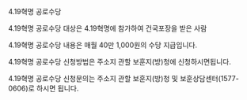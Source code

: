 4.19혁명 공로수당

4.19혁명 공로수당 대상은 4.19혁명에 참가하여 건국포장을 받은 사람

4.19혁명 공로수당 내용은 매월 40만 1,000원의 수당 지급입니다.

4.19혁명 공로수당 신청방법은 주소지 관할 보훈지(방)청에 신청하시면됩니다.

4.19혁명 공로수당 신청문의는 주소지 관할 보훈지(방)청 및 보훈상담센터(1577-0606)로 하시면 됩니다.